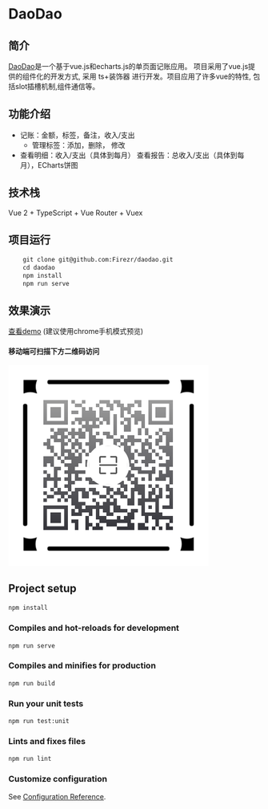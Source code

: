 # DaoDao
## 简介
[DaoDao](https://firezr.github.io/MyDaoDao/)是一个基于vue.js和echarts.js的单页面记账应用。
项目采用了vue.js提供的组件化的开发方式, 采用 ts+装饰器 进行开发。项目应用了许多vue的特性, 包括slot插槽机制,组件通信等。

## 功能介绍
- 记账：金额，标签，备注，收入/支出
  - 管理标签：添加，删除， 修改
- 查看明细：收入/支出（具体到每月）
查看报告：总收入/支出（具体到每月），ECharts饼图
## 技术栈
Vue 2 + TypeScript + Vue Router + Vuex

## 项目运行
```
    git clone git@github.com:Firezr/daodao.git
    cd daodao
    npm install
    npm run serve
```

## 效果演示
[查看demo](https://firezr.github.io/MyDaoDao/) (建议使用chrome手机模式预览)  

#### 移动端可扫描下方二维码访问
![扫描二维码访问应用](./src/assets/qrcode.png)


## Project setup
```
npm install
```

### Compiles and hot-reloads for development
```
npm run serve
```

### Compiles and minifies for production
```
npm run build
```

### Run your unit tests
```
npm run test:unit
```

### Lints and fixes files
```
npm run lint
```

### Customize configuration
See [Configuration Reference](https://cli.vuejs.org/config/).
